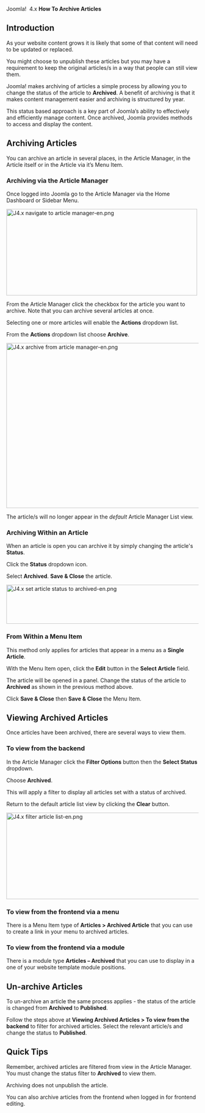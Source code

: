 <!-- Filename: J4.x:How_to_Archive_an_Article / Display title: How to Archive an Article -->

Joomla!  4.x **<span class="mw-content-ltr" lang="en" dir="ltr">How To
Archive Articles</span>**

## Introduction

As your website content grows it is likely that some of that content
will need to be updated or replaced.

You might choose to unpublish these articles but you may have a
requirement to keep the original articles/s in a way that people can
still view them.

Joomla! makes archiving of articles a simple process by allowing you to
change the status of the article to **Archived**. A benefit of archiving
is that it makes content management easier and archiving is structured
by year.

This status based approach is a key part of Joomla’s ability to
effectively and efficiently manage content. Once archived, Joomla
provides methods to access and display the content.

## Archiving Articles

You can archive an article in several places, in the Article Manager, in
the Article itself or in the Article via it’s Menu Item.

### Archiving via the Article Manager

Once logged into Joomla go to the Article Manager via the Home Dashboard
or Sidebar Menu.

<img
src="https://docs.joomla.org/images/thumb/e/e8/J4.x_navigate_to_article_manager-en.png/500px-J4.x_navigate_to_article_manager-en.png"
class="thumbborder" decoding="async"
srcset="https://docs.joomla.org/images/thumb/e/e8/J4.x_navigate_to_article_manager-en.png/750px-J4.x_navigate_to_article_manager-en.png 1.5x, https://docs.joomla.org/images/e/e8/J4.x_navigate_to_article_manager-en.png 2x"
data-file-width="1000" data-file-height="452" width="500" height="226"
alt="J4.x navigate to article manager-en.png" />

From the Article Manager click the checkbox for the article you want to
archive. Note that you can archive several articles at once.

Selecting one or more articles will enable the **Actions** dropdown
list.

From the **Actions** dropdown list choose **Archive**.

<img
src="https://docs.joomla.org/images/thumb/0/06/J4.x_archive_from_article_manager-en.png/800px-J4.x_archive_from_article_manager-en.png"
class="thumbborder" decoding="async"
srcset="https://docs.joomla.org/images/0/06/J4.x_archive_from_article_manager-en.png 1.5x"
data-file-width="1000" data-file-height="539" width="800" height="431"
alt="J4.x archive from article manager-en.png" />

The article/s will no longer appear in the *default* Article Manager
List view.

### Archiving Within an Article

When an article is open you can archive it by simply changing the
article's **Status**.

Click the **Status** dropdown icon.

Select **Archived**. **Save & Close** the article.

<img
src="https://docs.joomla.org/images/thumb/9/98/J4.x_set_article_status_to_archived-en.png/800px-J4.x_set_article_status_to_archived-en.png"
class="thumbborder" decoding="async"
srcset="https://docs.joomla.org/images/9/98/J4.x_set_article_status_to_archived-en.png 1.5x"
data-file-width="1000" data-file-height="127" width="800" height="102"
alt="J4.x set article status to archived-en.png" />

### From Within a Menu Item

This method only applies for articles that appear in a menu as a
**Single Article**.

With the Menu Item open, click the **Edit** button in the **Select
Article** field.

The article will be opened in a panel. Change the status of the article
to **Archived** as shown in the previous method above.

Click **Save & Close** then **Save & Close** the Menu Item.

## Viewing Archived Articles

Once articles have been archived, there are several ways to view them.

### To view from the backend

In the Article Manager click the **Filter Options** button then the
**Select Status** dropdown.

Choose **Archived**.

This will apply a filter to display all articles set with a status of
archived.

Return to the default article list view by clicking the **Clear**
button.

<img
src="https://docs.joomla.org/images/thumb/4/4c/J4.x_filter_article_list-en.png/800px-J4.x_filter_article_list-en.png"
class="thumbborder" decoding="async"
srcset="https://docs.joomla.org/images/4/4c/J4.x_filter_article_list-en.png 1.5x"
data-file-width="1000" data-file-height="283" width="800" height="226"
alt="J4.x filter article list-en.png" />

### To view from the frontend via a menu

There is a Menu Item type of **Articles \> Archived Article** that you
can use to create a link in your menu to archived articles.

### To view from the frontend via a module

There is a module type **Articles – Archived** that you can use to
display in a one of your website template module positions.

## Un-archive Articles

To un-archive an article the same process applies - the status of the
article is changed from **Archived** to **Published**.

Follow the steps above at **Viewing Archived Articles \> To view from
the backend** to filter for archived articles. Select the relevant
article/s and change the status to **Published**.

## Quick Tips

Remember, archived articles are filtered from view in the Article
Manager. You must change the status filter to **Archived** to view them.

Archiving does not unpublish the article.

You can also archive articles from the frontend when logged in for
frontend editing.
